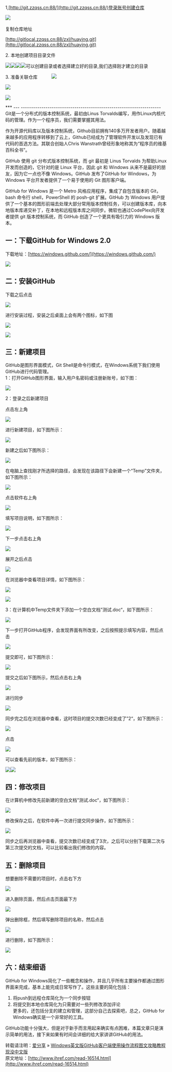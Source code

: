 1,[http://git.zzqss.cn:88/](http://git.zzqss.cn:88/)登录账号创建仓库

![](file:///C:\Users\zzqss\AppData\Local\Temp\ksohtml8680\wps46.jpg) 

复制仓库地址

[http://gitlocal.zzqss.cn:88/zxl/huaying.git](http://gitlocal.zzqss.cn:88/zxl/huaying.git)

2. 本地创建项目目录文件

![](file:///C:\Users\zzqss\AppData\Local\Temp\ksohtml8680\wps47.jpg)![](file:///C:\Users\zzqss\AppData\Local\Temp\ksohtml8680\wps48.jpg)![](file:///C:\Users\zzqss\AppData\Local\Temp\ksohtml8680\wps49.jpg)![](file:///C:\Users\zzqss\AppData\Local\Temp\ksohtml8680\wps50.jpg)可以创建目录或者选择建立好的目录,我们选择刚才建立的目录

3. 准备关联仓库           ![](file:///C:\Users\zzqss\AppData\Local\Temp\ksohtml8680\wps51.jpg)

![](file:///C:\Users\zzqss\AppData\Local\Temp\ksohtml8680\wps52.jpg) 

![](file:///C:\Users\zzqss\AppData\Local\Temp\ksohtml8680\wps53.jpg)


***   ---  --------------------------------------------------------------------
Git是一个分布式的版本控制系统，最初由Linus Torvalds编写，用作Linux内核代码的管理。作为一个程序员，我们需要掌握其用法。

作为开源代码库以及版本控制系统，Github目前拥有140多万开发者用户。随着越来越多的应用程序转移到了云上，Github已经成为了管理软件开发以及发现已有代码的首选方法。其联合创始人Chris Wanstrath曾经形象地称其为“程序员的维基百科全书”。

GitHub 使用 git 分布式版本控制系统，而 git 最初是 Linus Torvalds 为帮助Linux开发而创造的，它针对的是 Linux 平台，因此 git 和 Windows 从来不是最好的朋友，因为它一点也不像 Windows。GitHub 发布了GitHub for Windows，为 Windows 平台开发者提供了一个易于使用的 Git 图形客户端。

GitHub for Windows 是一个 Metro 风格应用程序，集成了自包含版本的 Git，bash 命令行 shell，PowerShell 的 posh-git 扩展。GitHub 为 Windows 用户提供了一个基本的图形前端去处理大部分常用版本控制任务，可以创建版本库，向本地版本库递交补丁，在本地和远程版本库之间同步。微软也通过CodePlex向开发者提供 git 版本控制系统，而 GitHub 创造了一个更具有吸引力的 Windows 版本。

## **一：下载GitHub for Windows 2.0**

下载地址：[https://windows.github.com/](https://windows.github.com/)

![](file:///C:\Users\zzqss\AppData\Local\Temp\ksohtml8680\wps54.jpg)

## **二：安装GitHub**

下载之后点击

![](file:///C:\Users\zzqss\AppData\Local\Temp\ksohtml8680\wps55.jpg)

进行安装过程，安装之后桌面上会有两个图标，如下图

![](file:///C:\Users\zzqss\AppData\Local\Temp\ksohtml8680\wps56.jpg)

![](file:///C:\Users\zzqss\AppData\Local\Temp\ksohtml8680\wps57.jpg)

## **三：新建项目**

GitHub是图形界面模式，Git Shell是命令行模式，在Windows系统下我们使用GitHub进行代码管理。  
1：打开GitHub图形界面，输入用户名密码或注册新账号，如下图：

![](file:///C:\Users\zzqss\AppData\Local\Temp\ksohtml8680\wps58.jpg)

2：登录之后新建项目

点击左上角

![](file:///C:\Users\zzqss\AppData\Local\Temp\ksohtml8680\wps59.jpg)

进行新建项目，如下图所示：

![](file:///C:\Users\zzqss\AppData\Local\Temp\ksohtml8680\wps60.jpg)

新建之后如下图所示：

![](file:///C:\Users\zzqss\AppData\Local\Temp\ksohtml8680\wps61.jpg)

在电脑上查找刚才所选择的路径，会发现在该路径下会新建一个“Temp”文件夹，如下图所示：

![](file:///C:\Users\zzqss\AppData\Local\Temp\ksohtml8680\wps62.jpg)

点击软件右上角

![](file:///C:\Users\zzqss\AppData\Local\Temp\ksohtml8680\wps63.jpg)

填写项目说明，如下图所示：

![](file:///C:\Users\zzqss\AppData\Local\Temp\ksohtml8680\wps64.jpg)

下一步点击右上角

![](file:///C:\Users\zzqss\AppData\Local\Temp\ksohtml8680\wps65.jpg)

展开之后点击

![](file:///C:\Users\zzqss\AppData\Local\Temp\ksohtml8680\wps66.jpg)

在浏览器中查看项目详情，如下图所示：

![](file:///C:\Users\zzqss\AppData\Local\Temp\ksohtml8680\wps67.jpg)

![](file:///C:\Users\zzqss\AppData\Local\Temp\ksohtml8680\wps68.jpg)

3：在计算机中Temp文件夹下添加一个空白文档”测试.doc“，如下图所示：

![](file:///C:\Users\zzqss\AppData\Local\Temp\ksohtml8680\wps69.jpg)

下一步打开GitHub程序，会发现界面有所改变，之后按照提示填写内容，然后点击

![](file:///C:\Users\zzqss\AppData\Local\Temp\ksohtml8680\wps70.jpg)

提交即可，如下图所示：

![](file:///C:\Users\zzqss\AppData\Local\Temp\ksohtml8680\wps71.jpg)

提交之后如下图所示，然后点击右上角

![](file:///C:\Users\zzqss\AppData\Local\Temp\ksohtml8680\wps72.jpg)

进行同步

![](file:///C:\Users\zzqss\AppData\Local\Temp\ksohtml8680\wps73.jpg)

同步完之后在浏览器中查看，这时项目的提交次数已经变成了”2“，如下图所示：

![](file:///C:\Users\zzqss\AppData\Local\Temp\ksohtml8680\wps74.jpg)

点击

![](file:///C:\Users\zzqss\AppData\Local\Temp\ksohtml8680\wps75.jpg)

可以查看先前的版本，如下图所示：

![](file:///C:\Users\zzqss\AppData\Local\Temp\ksohtml8680\wps76.jpg)![](file:///C:\Users\zzqss\AppData\Local\Temp\ksohtml8680\wps77.png)

## **四：修改项目**

在计算机中修改先前新建的空白文档”测试.doc“，如下图所示：

![](file:///C:\Users\zzqss\AppData\Local\Temp\ksohtml8680\wps78.jpg)

修改保存之后，在软件中再一次进行提交同步操作，如下图所示：

![](file:///C:\Users\zzqss\AppData\Local\Temp\ksohtml8680\wps79.jpg)

同步之后再浏览器中查看，提交次数已经变成了3次，之后可以分别下载第二次与第三次提交的文档，可以比较看出我们修改的内容。

## **五：删除项目**

想要删除不需要的项目时，点击右下方

![](file:///C:\Users\zzqss\AppData\Local\Temp\ksohtml8680\wps80.jpg)

进入删除页面，然后点击页面最下方

![](file:///C:\Users\zzqss\AppData\Local\Temp\ksohtml8680\wps81.jpg)

弹出删除框，然后填写删除项目的名称，然后点击

![](file:///C:\Users\zzqss\AppData\Local\Temp\ksohtml8680\wps82.jpg)

进行删除，如下图所示：

![](file:///C:\Users\zzqss\AppData\Local\Temp\ksohtml8680\wps83.jpg)

## **六：结束细语**

GitHub for Windows简化了一些概念和操作，并且几乎所有主要操作都通过图形界面来完成，基本上能完成日常写作了。这些主要的简化包括：

1. 将push到远程仓库简化为一个同步按钮  
2. 将提交到本地仓库简化为只需要对一些列修改添加评论  
更多的，还包括分支的建立和管理，这部分自己去探索吧，总之，GitHub for Windows确实是一个非常好的工具。

GitHub功能十分强大，但是对于新手而言用起来确实有点困难，本篇文章只是演示简单的用法，接下来如果有时间会详细的给大家讲讲GitHub的用法。

转载请注明：[爱分享](http://www.ihref.com) » [Windows英文版GitHub客户端使用操作流程图文攻略教程现没中文版](http://www.ihref.com/read-16514.html)  
原文地址：[http://www.ihref.com/read-16514.html](http://www.ihref.com/read-16514.html)